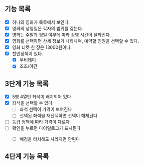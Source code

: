 ## 기능 목록

- [X] 하나의 영화가 목록에서 보인다.
- [X] 영화의 상영일은 각자의 범위를 갖는다.
- [X] 영화는 주말과 평일 여부에 따라 상영 시간이 달라진다.
- [X] 영화를 선택하면 상세 정보가 나타나며, 예약할 인원을 선택할 수 있다.
- [X] 영화 티켓 한 장은 13000원이다.
- [X] 할인정책이 있다.
  - [X] 무비데이
  - [X] 조조/야간

## 3단계 기능 목록
- [X] 5행 4열인 좌석이 배치되어 있다
- [X] 좌석을 선택할 수 있다
  - [ ] 좌석 선택이 가격이 보여진다
  - [ ] 선택된 좌석을 재선택하면 선택이 해제된다
- [ ] 등급 정책에 따라 가격이 다르다
- [ ] 확인을 누르면 다이얼로그가 표시된다
  - [ ] 배경을 터치해도 사라지면 안된다



## 4단계 기능 목록